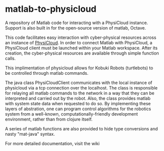 # matlab-to-physicloud
A repository of Matlab code for interacting with a PhysiCloud instance.
Support is also built in for the open-source version of matlab, Octave.

This code facilitates easy interaction with cyber-physical resources across an instance of [PhysiCloud](http://github.com/hypower-org/physicloud).
In order to connect Matlab with PhysiCloud, a PhysiCloud client must be launched within your Matlab workspace. 
After its creation, the cyber-physical resources are available through simple function calls.

This implimentation of physicloud allows for Kobuki Robots (turtlebots) to be controlled through matlab commands.

The java class PhysiCloudClient communicates with the local instance of physicloud via a tcp connection over the localhost.  The class is responsible for relaying all matlab commands to the network in a way that they can be interpreted and carried out by the robot.  Also, the class provides matlab with system state data when requested to do so.  By implementing these layers of abstration, one can program control algorithms for the robotics system from a well-known, computationally-friendly development environment, rather than from clojure itself.

A series of matlab functions are also provided to hide type conversions and nasty "mat-java" syntax.  

For more detailed documentation, visit the wiki


